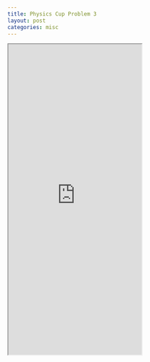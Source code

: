 ```yaml
---
title: Physics Cup Problem 3
layout: post
categories: misc
---
```


<iframe id="iframepdf" src="http://iamayushanand.github.io/assets/pdfs/phycupprob3.pdf" class="col-md-12 col-sm-12 col-xs-12" height="700"></iframe>


